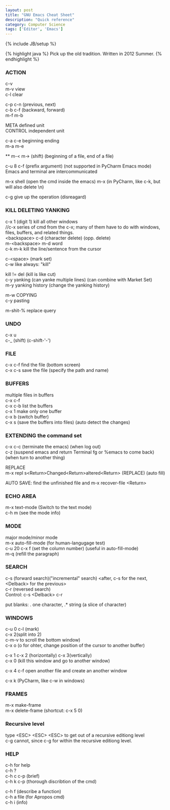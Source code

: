 ```yaml
---
layout: post
title: "GNU Emacs Cheat Sheet"
description: "Quick reference"
category: Computer Science
tags: ['Editor', 'Emacs']
---
```

{% include JB/setup %}

{% highlight java %}
Pick up the old tradition. Written in 2012 Summer. 
{% endhighlight %}

### ACTION  
c-v  
m-v view  
c-l clear  
  
c-p c-n (previous, next)  
c-b c-f (backward, forward)  
m-f m-b  
  
META defined unit  
CONTROL independent unit  
  
c-a c-e beginning ending  
m-a m-e  
  
** m-\< m-\> (shift) (beginning of a file, end of a file)  
  
c-u 8 c-f (prefix argument)  (not supported in PyCharm Emacs mode)  
Emacs and terminal are intercommunicated  
  
m-x shell (open the cmd inside the emacs) m-x (in PyCharm, like c-k, but will also delete \n)  
  
c-g give up the operation (disreagard)  
  
### KILL DELETING YANKING  
c-x 1 (digit 1)  kill all other windows   
//c-x series of cmd from the c-x; many of them have to do with windows, files, buffers, and related things.  
\<backspace\> c-d (character delete) (opp. delete)  
m-\<backspace\> m-d word  
c-k m-k kill the line/sentence from the cursor  
  
c-\<space\> (mark set)  
c-w like always: "kill"  
  
kill != del (kill is like cut)  
c-y yanking (can yanke multiple lines) (can combine with Market Set)  
m-y yanking history (change the yanking history)  
  
m-w COPYING  
c-y 	pasting  
  
m-shit-% replace query  
  
### UNDO  
c-x u  
c-_ (shift) (c-shift-'-')  
  
### FILE  
c-x c-f find the file (bottom screen)  
c-x c-s save the file (specify the path and name)  
  
### BUFFERS  
multiple files in buffers  
c-x c-f  
c-x c-b list the buffers  
c-x 1 make only one buffer   
c-x b (switch buffer)  
c-x s (save the buffers into files) (auto detect the changes)  
  
### EXTENDING the command set  
c-x c-c (terminate the emacs) (when log out)  
c-z (suspend emacs and return Terminal fg or %emacs to come back) (when turn to another thing)  
  
REPLACE  
m-x repl s\<Return\>Changed\<Return\>altered\<Return\> (REPLACE) (auto fill)  
  
AUTO SAVE: find the unfinished file and m-x recover-file \<Return\>  

### ECHO AREA  
m-x text-mode (Switch to the text mode)  
c-h m (see the mode info)  
  
### MODE  
major mode/minor mode  
m-x auto-fill-mode (for human-langugage test)  
c-u 20 c-x f (set the column number) (useful in auto-fill-mode)  
m-q (refill the paragraph)  
  
### SEARCH  
c-s (forward search)("incremental" search) \<after, c-s for the next, \<Delback\> for the previous\>  
c-r (reversed search)  
Control: c-s \<Delback\> c-r  
  
put blanks: . one character, .* string (a slice of character)  
  
### WINDOWS  
c-u 0 c-l (mark)  
c-x 2(split into 2)  
c-m-v to scroll the bottom window)  
c-x o (o for ohter, change position of the cursor to another buffer)  
  
c-x 1 c-x 2 (horizontally) c-x 3(vertically)  
c-x 0 (kill this window and go to another window)  
  
c-x 4 c-f open another file and create an another window  
  
c-x k (PyCharm, like c-w in windows)  

### FRAMES  
m-x make-frame  
m-x delete-frame (shortcut: c-x 5 0)  
  
### Recursive level  
type \<ESC\> \<ESC\> \<ESC\> to get out of a recursive editiong level  
c-g cannot, since c-g for within the recursive editiong level.  
  
### HELP  
c-h for help  
c-h ?  
c-h c c-p (brief)  
c-h k c-p (thorough discribtion of the cmd)  
  
c-h f (describe a function)  
c-h a file (for Apropos cmd)  
c-h i (info)  